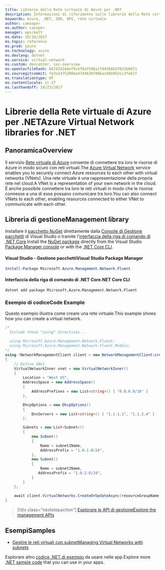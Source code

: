 ```yaml
---
title: Librerie della Rete virtuale di Azure per .NET
description: Informazioni di riferimento sulle librerie della Rete virtuale di Azure per .NET
keywords: Azure, .NET, SDK, API, rete virtuale
author: camsoper
ms.author: casoper
manager: wpickett
ms.date: 10/19/2017
ms.topic: reference
ms.prod: azure
ms.technology: azure
ms.devlang: dotnet
ms.service: virtual-network
ms.custom: devcenter, svc-overview
ms.openlocfilehash: b67415344ef9cbf8af598a1fd43b6b47023bb071
ms.sourcegitcommit: fe3e1475208ba47d4630788bac88b952cc3fe61f
ms.translationtype: HT
ms.contentlocale: it-IT
ms.lasthandoff: 10/23/2017
---
```

# <a name="azure-virtual-network-libraries-for-net"></a><span data-ttu-id="f240e-104">Librerie della Rete virtuale di Azure per .NET</span><span class="sxs-lookup"><span data-stu-id="f240e-104">Azure Virtual Network libraries for .NET</span></span>

## <a name="overview"></a><span data-ttu-id="f240e-105">Panoramica</span><span class="sxs-lookup"><span data-stu-id="f240e-105">Overview</span></span>
<span data-ttu-id="f240e-106">Il servizio [Rete virtuale di Azure](/azure/virtual-network/virtual-networks-overview) consente di connettere tra loro le risorse di Azure in modo sicuro con reti virtuali.</span><span class="sxs-lookup"><span data-stu-id="f240e-106">The [Azure Virtual Network](/azure/virtual-network/virtual-networks-overview) service enables you to securely connect Azure resources to each other with virtual networks (VNets).</span></span> <span data-ttu-id="f240e-107">Una rete virtuale è una rappresentazione della propria rete nel cloud.</span><span class="sxs-lookup"><span data-stu-id="f240e-107">A VNet is a representation of your own network in the cloud.</span></span> <span data-ttu-id="f240e-108">È anche possibile connettere tra loro le reti virtuali in modo che le risorse connesse a una di esse possano comunicare tra loro.</span><span class="sxs-lookup"><span data-stu-id="f240e-108">You can also connect VNets to each other, enabling resources connected to either VNet to communicate with each other.</span></span> 

## <a name="management-library"></a><span data-ttu-id="f240e-109">Libreria di gestione</span><span class="sxs-lookup"><span data-stu-id="f240e-109">Management library</span></span>

<span data-ttu-id="f240e-110">Installare il [pacchetto NuGet](https://www.nuget.org/packages/Microsoft.Azure.Management.Network.Fluent) direttamente dalla [Console di Gestione pacchetti][PackageManager] di Visual Studio o tramite l'[interfaccia della riga di comando di .NET Core][DotNetCLI].</span><span class="sxs-lookup"><span data-stu-id="f240e-110">Install the [NuGet package](https://www.nuget.org/packages/Microsoft.Azure.Management.Network.Fluent) directly from the Visual Studio [Package Manager console][PackageManager] or with the [.NET Core CLI][DotNetCLI].</span></span>

#### <a name="visual-studio-package-manager"></a><span data-ttu-id="f240e-111">Visual Studio - Gestione pacchetti</span><span class="sxs-lookup"><span data-stu-id="f240e-111">Visual Studio Package Manager</span></span>

```powershell
Install-Package Microsoft.Azure.Management.Network.Fluent
```

#### <a name="net-core-cli"></a><span data-ttu-id="f240e-112">Interfaccia della riga di comando di .NET Core</span><span class="sxs-lookup"><span data-stu-id="f240e-112">.NET Core CLI</span></span>

```bash
dotnet add package Microsoft.Azure.Management.Network.Fluent
```

### <a name="code-example"></a><span data-ttu-id="f240e-113">Esempio di codice</span><span class="sxs-lookup"><span data-stu-id="f240e-113">Code Example</span></span>
<span data-ttu-id="f240e-114">Questo esempio illustra come creare una rete virtuale.</span><span class="sxs-lookup"><span data-stu-id="f240e-114">This example shows how you can create a virtual network.</span></span>

```csharp
/* 
  Include these "using" directives...
  
  using Microsoft.Azure.Management.Network.Fluent;
  using Microsoft.Azure.Management.Network.Fluent.Models;
*/
using (NetworkManagementClient client = new NetworkManagementClient(credentials))
{
    // Define VNet
    VirtualNetworkInner vnet = new VirtualNetworkInner()
    {
        Location = "West US",
        AddressSpace = new AddressSpace()
        {
            AddressPrefixes = new List<string>() { "0.0.0.0/16" }
        },

        DhcpOptions = new DhcpOptions()
        {
            DnsServers = new List<string>() { "1.1.1.1", "1.1.2.4" }
        },

        Subnets = new List<Subnet>()
        {
            new Subnet()
            {
                Name = subnet1Name,
                AddressPrefix = "1.0.1.0/24",
            },
            new Subnet()
            {
                Name = subnet2Name,
               AddressPrefix = "1.0.2.0/24",
            }
        }
    };
    
    await client.VirtualNetworks.CreateOrUpdateAsync(resourceGroupName, vNetName, vnet);
}

```

> [!div class="nextstepaction"]
> [<span data-ttu-id="f240e-115">Esplorare le API di gestione</span><span class="sxs-lookup"><span data-stu-id="f240e-115">Explore the management APIs</span></span>](/dotnet/api/overview/azure/network/management)

## <a name="samples"></a><span data-ttu-id="f240e-116">Esempi</span><span class="sxs-lookup"><span data-stu-id="f240e-116">Samples</span></span>
- [<span data-ttu-id="f240e-117">Gestire le reti virtuali con subnet</span><span class="sxs-lookup"><span data-stu-id="f240e-117">Managing Virtual Networks with subnets</span></span>](https://github.com/Azure-Samples/network-dotnet-manage-virtual-network)

<span data-ttu-id="f240e-118">Esplorare altro [codice .NET di esempio](https://azure.microsoft.com/resources/samples/?platform=dotnet) da usare nelle app.</span><span class="sxs-lookup"><span data-stu-id="f240e-118">Explore more [.NET sample code](https://azure.microsoft.com/resources/samples/?platform=dotnet) that you can use in your apps.</span></span>


[PackageManager]: https://docs.microsoft.com/nuget/tools/package-manager-console 
[DotNetCLI]: https://docs.microsoft.com/dotnet/core/tools/dotnet-add-package 

